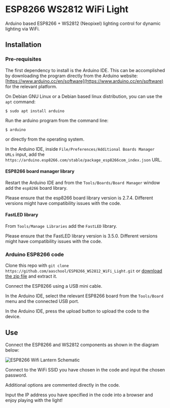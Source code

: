 # ESP8266 WS2812 WiFi Light

Arduino based ESP8266 + WS2812 (Neopixel) lighting control for dynamic lighting via WiFi.
 
## Installation
 
### Pre-requisites
 
The first dependency to install is the Arduino IDE. This can be accomplished by downloading the program directly from the Arduino website: [https://www.arduino.cc/en/software](https://www.arduino.cc/en/software) for the relevant platform. 

On Debian GNU Linux or a Debian based linux distribution, you can use the `apt` command:

```
$ sudo apt install arduino
```
 
Run the arduino program from the command line:

```
$ arduino
```

or directly from the operating system.

In the Arduino IDE, inside `File/Preferences/Additional Boards Manager URLs` input, add the `https://arduino.esp8266.com/stable/package_esp8266com_index.json` URL.

#### ESP8266 board manager library

Restart the Arduino IDE and from the `Tools/Boards/Board Manager` window add the `esp8266` board library.

Please ensure that the esp8266 board library version is 2.7.4. Different versions might have compatibility issues 
with the code.

#### FastLED library

From `Tools/Manage Libraries` add the `FastLED` library.

Please ensure that the FastLED library version is 3.5.0. Different versions might have compatibility issues
with the code.
 
### Arduino ESP8266 code

Clone this repo with `git clone https://github.com/aaschool/ESP8266_WS2812_WiFi_Light.git` or [download the zip 
file](https://github.com/aaschool/ESP8266_WS2812_WiFi_Light/archive/refs/heads/main.zip) and extract it.

Connect the ESP8266 using a USB mini cable.

In the Arduino IDE, select the relevant ESP8266 board from the `Tools/Board` menu and the connected USB port. 

In the Arduino IDE, press the upload button to upload the code to the device.

## Use

Connect the ESP8266 and WS2812 components as shown in the diagram below:

![ESP8266 Wifi Lantern Schematic](ESP8266_Wifi_Lantern_Schematic.png)

Connect to the WiFi SSID you have chosen in the code and input the chosen password.

Additional options are commented directly in the code.

Input the IP address you have specified in the code into a browser and enjoy playing with the light!


